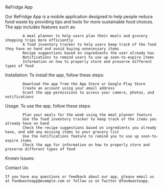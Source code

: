 ReFridge App
 
   Our ReFridge App is a mobile application designed to help people reduce food waste by providing tips and tools for more sustainable food choices. The app includes features such as:

            A meal planner to help users plan their meals and grocery shopping trips more efficiently
            A food inventory tracker to help users keep track of the food they have on hand and avoid buying unnecessary items
            Recipe suggestions based on ingredients the user already has
            Notifications to remind users to use up soon-to-expire items
            Information on how to properly store and preserve different types of food

Installation:
   To install the app, follow these steps:

            Download the app from the App Store or Google Play Store
            Create an account using your email address 
            Grant the app permissions to access your camera, photos, and notifications

Usage:
    To use the app, follow these steps:

            Plan your meals for the week using the meal planner feature
            Use the food inventory tracker to keep track of the items you already have on hand
            Check the recipe suggestions based on ingredients you already have, and add any missing items to your grocery list
            Use the notifications feature to remind you to use up soon-to-expire items
            Check the app for information on how to properly store and preserve different types of food


Known Issues:
    


Contact Us:

    If you have any questions or feedback about our app, please email us at foodwasteapp@example.com or follow us on Twitter @foodwasteapp.






